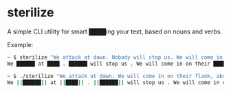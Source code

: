 # sterilize

A simple CLI utility for smart ████ing your text, based on nouns and verbs.

Example:

```bash
~ $ sterilize "We attack at dawn. Nobody will stop us. We will come in on their flank, absolutely unbeatable."
We ██████ at ████ . ██████ will stop us . We will come in on their █████, ██████████ unbeatable.
```

```bash
~ $ ./sterilize "We attack at dawn. We will come in on their flank, absolutely unbeatable." --markdown
We ||██████|| at ||████|| . ||██████|| will stop us . We will come in on their ||█████||, ||██████████|| unbeatable.
```
